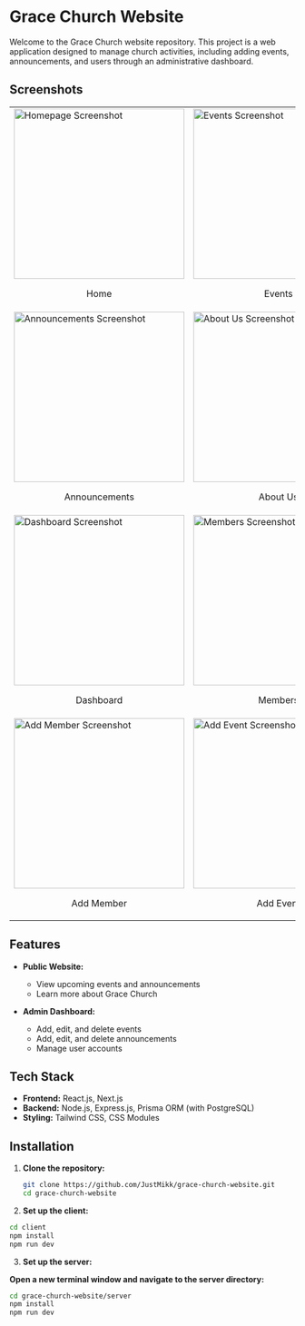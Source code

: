 # Grace Church Website

Welcome to the Grace Church website repository. This project is a web application designed to manage church activities, including adding events, announcements, and users through an administrative dashboard.

## Screenshots

<div align="center">

<table>
  <tr>
    <td>
      <img src="screenshot/readme-image(9).jpeg" alt="Homepage Screenshot" width="300"/>
      <p align="center">Home</p>
    </td>
    <td>
      <img src="/screenshot/readme-image(8).jpeg" alt="Events Screenshot" width="300"/>
      <p align="center">Events</p>
    </td>
  </tr>
  <tr>
    <td>
      <img src="/screenshot/readme-image(7).jpeg" alt="Announcements Screenshot" width="300"/>
      <p align="center">Announcements</p>
    </td>
    <td>
      <img src="/screenshot/readme-image(5).jpeg" alt="About Us Screenshot" width="300"/>
      <p align="center">About Us</p>
    </td>
  </tr>
  <tr>
    <td>
      <img src="/screenshot/readme-image(4).jpeg" alt="Dashboard Screenshot" width="300"/>
      <p align="center">Dashboard</p>
    </td>
    <td>
      <img src="<./screenshot/readme-image(3).jpeg>" alt="Members Screenshot" width="300"/>
      <p align="center">Members</p>
    </td>
  </tr>
  <tr>
    <td>
      <img src="/screenshot/readme-image(2).jpeg" alt="Add Member Screenshot" width="300"/>
      <p align="center">Add Member</p>
    </td>
    <td>
      <img src="/screenshot/readme-image(1).jpeg" alt="Add Event Screenshot" width="300"/>
      <p align="center">Add Event</p>
    </td>
  </tr>
</table>

</div>

## Features

- **Public Website:**

  - View upcoming events and announcements
  - Learn more about Grace Church

- **Admin Dashboard:**
  - Add, edit, and delete events
  - Add, edit, and delete announcements
  - Manage user accounts

## Tech Stack

- **Frontend:** React.js, Next.js
- **Backend:** Node.js, Express.js, Prisma ORM (with PostgreSQL)
- **Styling:** Tailwind CSS, CSS Modules

## Installation

1. **Clone the repository:**

   ```bash
   git clone https://github.com/JustMikk/grace-church-website.git
   cd grace-church-website

   ```
2.  **Set up the client:**

```bash
cd client
npm install
npm run dev
```

3.  **Set up the server:**

**Open a new terminal window and navigate to the server directory:**

```bash
cd grace-church-website/server
npm install
npm run dev
```
